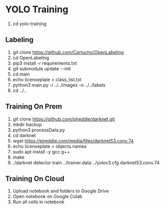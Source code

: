 # YOLO Training

1. cd yolo-training

## Labeling

1. git clone https://github.com/Cartucho/OpenLabeling
2. cd OpenLabeling
3. pip3 install -r requirements.txt
4. git submodule update --init
5. cd main
6. echo licenseplate > class_list.txt
7. python3 main.py -i ../../images -o ../../labels
8. cd ../..

## Training On Prem

1. git clone https://github.com/pjreddie/darknet.git
2. mkdir backup
3. python3 processData.py
4. cd darknet
5. wget https://pjreddie.com/media/files/darknet53.conv.74
6. echo licenseplate > objects.names
7. sudo apt install -y gcc g++
8. make
9. ./darknet detector train ../trainer.data ../yolov3.cfg darknet53.conv.74

## Training On Cloud

1. Upload notebook and folders to Google Drive
2. Open notebook on Google Colab
3. Run all cells in notebook
